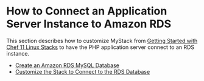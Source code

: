 # How to Connect an Application Server Instance to Amazon RDS<a name="customizing-rds-connect"></a>

This section describes how to customize MyStack from [Getting Started with Chef 11 Linux Stacks](gettingstarted.md) to have the PHP application server connect to an RDS instance\.


+ [Create an Amazon RDS MySQL Database](customizing-rds-connect-create.md)
+ [Customize the Stack to Connect to the RDS Database](customizing-rds-connect-customize.md)